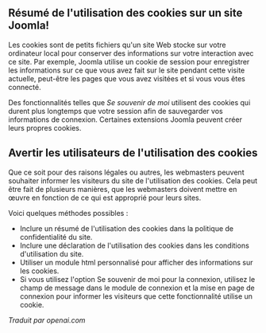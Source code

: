 <!-- Filename: Cookie_notification / Display title: Cookies  -->

## Résumé de l'utilisation des cookies sur un site Joomla!

Les cookies sont de petits fichiers qu'un site Web stocke sur votre ordinateur local pour conserver des informations sur votre interaction avec ce site. Par exemple, Joomla utilise un cookie de session pour enregistrer les informations sur ce que vous avez fait sur le site pendant cette visite actuelle, peut-être les pages que vous avez visitées et si vous vous êtes connecté.

Des fonctionnalités telles que *Se souvenir de moi* utilisent des cookies qui durent plus longtemps que votre session afin de sauvegarder vos informations de connexion. Certaines extensions Joomla peuvent créer leurs propres cookies.

## Avertir les utilisateurs de l'utilisation des cookies

Que ce soit pour des raisons légales ou autres, les webmasters peuvent souhaiter informer les visiteurs du site de l'utilisation des cookies. Cela peut être fait de plusieurs manières, que les webmasters doivent mettre en œuvre en fonction de ce qui est approprié pour leurs sites.

Voici quelques méthodes possibles :

- Inclure un résumé de l'utilisation des cookies dans la politique de confidentialité du site.
- Inclure une déclaration de l'utilisation des cookies dans les conditions d'utilisation du site.
- Utiliser un module html personnalisé pour afficher des informations sur les cookies.
- Si vous utilisez l'option Se souvenir de moi pour la connexion, utilisez le champ de message dans le module de connexion et la mise en page de connexion pour informer les visiteurs que cette fonctionnalité utilise un cookie.

*Traduit par openai.com*

